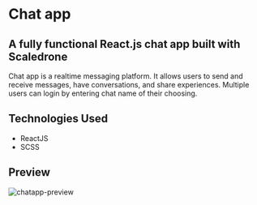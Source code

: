 # Chat app

## A fully functional React.js chat app built with Scaledrone

Chat app is a realtime messaging platform. It allows users to send and receive messages, have conversations, and share experiences. Multiple users can login by entering chat name of their choosing.

## Technologies Used

* ReactJS
* SCSS

## Preview

![chatapp-preview](https://github.com/lidija3/chat-app/assets/122623282/d64b574b-5d9e-47e1-a365-41f59f1ea2d2)
